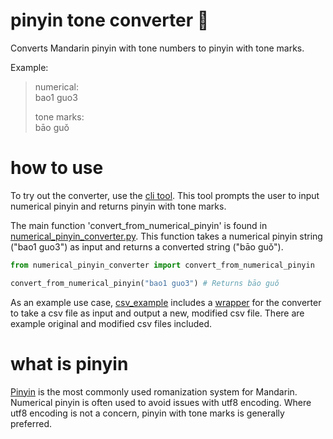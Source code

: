 # pinyin tone converter 🔢
Converts Mandarin pinyin with tone numbers to pinyin with tone marks.

Example:
> numerical:  
> bao1 guo3
>
> tone marks:  
> bāo guǒ

# how to use

To try out the converter,  use the [cli tool](https://github.com/em-shea/tones/blob/master/cli.py). This tool prompts the user to input numerical pinyin and returns pinyin with tone marks.

The main function 'convert_from_numerical_pinyin' is found in [numerical_pinyin_converter.py](https://github.com/em-shea/tones/blob/master/numerical_pinyin_converter.py). This function takes a numerical pinyin string ("bao1 guo3") as input and returns a converted string ("bāo guǒ").

```python 
from numerical_pinyin_converter import convert_from_numerical_pinyin

convert_from_numerical_pinyin("bao1 guo3") # Returns bāo guǒ
```

As an example use case, [csv_example](https://github.com/em-shea/tones/tree/master/csv_example) includes a [wrapper](https://github.com/em-shea/tones/blob/master/csv_example/csv_wrapper.py) for the converter to take a csv file as input and output a new, modified csv file. There are example original and modified csv files included.

# what is pinyin

[Pinyin](https://en.wikipedia.org/wiki/Pinyin) is the most commonly used romanization system for Mandarin. Numerical pinyin is often used to avoid issues with utf8 encoding. Where utf8 encoding is not a concern, pinyin with tone marks is generally preferred.
